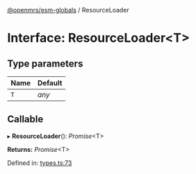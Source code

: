 [@openmrs/esm-globals](../API.md) / ResourceLoader

# Interface: ResourceLoader<T\>

## Type parameters

| Name | Default |
| :------ | :------ |
| `T` | *any* |

## Callable

▸ **ResourceLoader**(): *Promise*<T\>

**Returns:** *Promise*<T\>

Defined in: [types.ts:73](https://github.com/openmrs/openmrs-esm-core/blob/master/packages/framework/esm-globals/src/types.ts#L73)
